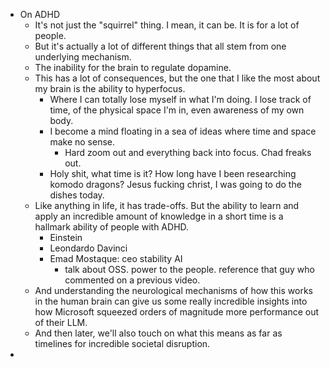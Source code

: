 - On ADHD
	- It's not just the "squirrel" thing. I mean, it can be. It is for a lot of people.
	- But it's actually a lot of different things that all stem from one underlying mechanism.
	- The inability for the brain to regulate dopamine.
	- This has a lot of consequences, but the one that I like the most about my brain is the ability to hyperfocus.
		- Where I can totally lose myself in what I'm doing. I lose track of time, of the physical space I'm in, even awareness of my own body.
		- I become a mind floating in a sea of ideas where time and space make no sense.
			- Hard zoom out and everything back into focus. Chad freaks out.
		- Holy shit, what time is it? How long have I been researching komodo dragons? Jesus fucking christ, I was going to do the dishes today.
	- Like anything in life, it has trade-offs. But the ability to learn and apply an incredible amount of knowledge in a short time is a hallmark ability of people with ADHD.
		- Einstein
		- Leondardo Davinci
		- Emad Mostaque: ceo stability AI
			- talk about OSS. power to the people. reference that guy who commented on a previous video.
	- And understanding the neurological mechanisms of how this works in the human brain can give us some really incredible insights into how Microsoft squeezed orders of magnitude more performance out of their LLM.
	- And then later, we'll also touch on what this means as far as timelines for incredible societal disruption.
-
